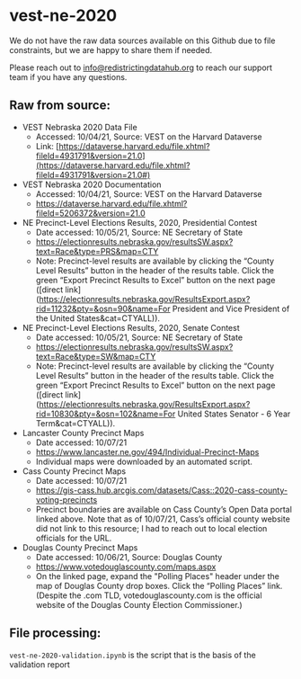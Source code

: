 # vest-ne-2020

We do not have the raw data sources available on this Github due to file constraints, but we are happy to share them if needed. 

Please reach out to info@redistrictingdatahub.org to reach our support team if you have any questions.

## Raw from source:

- VEST Nebraska 2020 Data File 
   - Accessed: 10/04/21, Source: VEST on the Harvard Dataverse
   - Link: [https://dataverse.harvard.edu/file.xhtml?fileId=4931791&version=21.0](https://dataverse.harvard.edu/file.xhtml?fileId=4931791&version=21.0#)
- VEST Nebraska 2020 Documentation
   - Accessed: 10/04/21, Source: VEST on the Harvard Dataverse
   - https://dataverse.harvard.edu/file.xhtml?fileId=5206372&version=21.0 
- NE Precinct-Level Elections Results, 2020, Presidential Contest 
   - Date accessed: 10/05/21, Source: NE Secretary of State
   - https://electionresults.nebraska.gov/resultsSW.aspx?text=Race&type=PRS&map=CTY
   - Note: Precinct-level results are available by clicking the “County Level Results” button in the header of the results table. Click the green “Export Precinct Results to Excel” button on the next page ([direct link](https://electionresults.nebraska.gov/ResultsExport.aspx?rid=11232&pty=&osn=90&name=For President and Vice President of the United States&cat=CTYALL)).
- NE Precinct-Level Elections Results, 2020, Senate Contest
   - Date accessed: 10/05/21, Source: NE Secretary of State
   - https://electionresults.nebraska.gov/resultsSW.aspx?text=Race&type=SW&map=CTY
   - Note: Precinct-level results are available by clicking the “County Level Results” button in the header of the results table. Click the green “Export Precinct Results to Excel” button on the next page ([direct link](https://electionresults.nebraska.gov/ResultsExport.aspx?rid=10830&pty=&osn=102&name=For United States Senator - 6  Year Term&cat=CTYALL)).
- Lancaster County Precinct Maps
   - Date accessed: 10/07/21
   - https://www.lancaster.ne.gov/494/Individual-Precinct-Maps
   - Individual maps were downloaded by an automated script. 
- Cass County Precinct Maps
   - Date accessed: 10/07/21
   - https://gis-cass.hub.arcgis.com/datasets/Cass::2020-cass-county-voting-precincts
   - Precinct boundaries are available on Cass County’s Open Data portal linked above. Note that as of 10/07/21, Cass’s official county website did not link to this resource; I had to reach out to local election officials for the URL. 
- Douglas County Precinct Maps
   - Date accessed: 10/06/21, Source: Douglas County
   - https://www.votedouglascounty.com/maps.aspx 
   - On the linked page, expand the "Polling Places" header under the map of Douglas County drop boxes. Click the “Polling Places” link. (Despite the .com TLD, votedouglascounty.com is the official website of the Douglas County Election Commissioner.)



## File processing:

`vest-ne-2020-validation.ipynb` is the script that is the basis of the validation report
